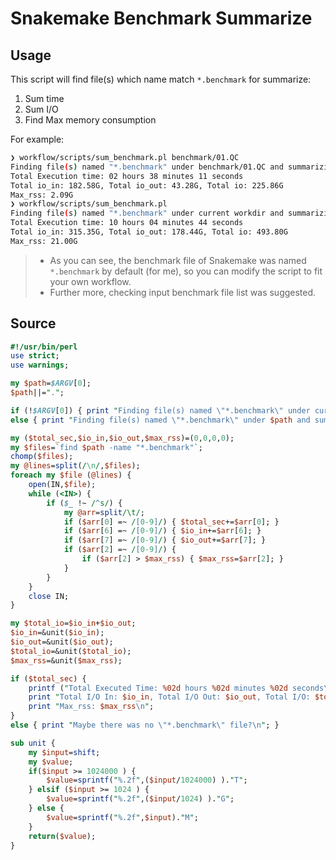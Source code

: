 # Snakemake Benchmark Summarize

## Usage

This script will find file(s) which name match `*.benchmark` for summarize:
1. Sum time
2. Sum I/O
3. Find Max memory consumption

For example:

```bash
❯ workflow/scripts/sum_benchmark.pl benchmark/01.QC
Finding file(s) named "*.benchmark" under benchmark/01.QC and summarizing...
Total Execution time: 02 hours 38 minutes 11 seconds
Total io_in: 182.58G, Total io_out: 43.28G, Total io: 225.86G
Max_rss: 2.09G
❯ workflow/scripts/sum_benchmark.pl
Finding file(s) named "*.benchmark" under current workdir and summarizing...
Total Execution time: 10 hours 04 minutes 44 seconds
Total io_in: 315.35G, Total io_out: 178.44G, Total io: 493.80G
Max_rss: 21.00G
```

> - As you can see, the benchmark file of Snakemake was named `*.benchmark` by default (for me), so you can modify the script to fit your own workflow.
> - Further more, checking input benchmark file list was suggested.

## Source

```perl
#!/usr/bin/perl
use strict;
use warnings;

my $path=$ARGV[0];
$path||=".";

if (!$ARGV[0]) { print "Finding file(s) named \"*.benchmark\" under current workdir and summarizing...\n"; }
else { print "Finding file(s) named \"*.benchmark\" under $path and summarizing...\n"; }

my ($total_sec,$io_in,$io_out,$max_rss)=(0,0,0,0);
my $files=`find $path -name "*.benchmark"`;
chomp($files);
my @lines=split(/\n/,$files);
foreach my $file (@lines) {
	open(IN,$file);
	while (<IN>) {
		if ($_ !~ /^s/) {
			my @arr=split/\t/;
			if ($arr[0] =~ /[0-9]/) { $total_sec+=$arr[0]; }
			if ($arr[6] =~ /[0-9]/) { $io_in+=$arr[6]; }
			if ($arr[7] =~ /[0-9]/) { $io_out+=$arr[7]; }
			if ($arr[2] =~ /[0-9]/) {
				if ($arr[2] > $max_rss) { $max_rss=$arr[2]; }
			}
		}
	}
	close IN;
}

my $total_io=$io_in+$io_out;
$io_in=&unit($io_in);
$io_out=&unit($io_out);
$total_io=&unit($total_io);
$max_rss=&unit($max_rss);

if ($total_sec) {
	printf ("Total Executed Time: %02d hours %02d minutes %02d seconds\n",(gmtime($total_sec))[2,1,0]);
	print "Total I/O In: $io_in, Total I/O Out: $io_out, Total I/O: $total_io\n";
	print "Max_rss: $max_rss\n";
}
else { print "Maybe there was no \"*.benchmark\" file?\n"; }

sub unit {
	my $input=shift;
	my $value;
	if($input >= 1024000 ) {
		$value=sprintf("%.2f",($input/1024000) )."T";
	} elsif ($input >= 1024 ) {
		$value=sprintf("%.2f",($input/1024) )."G";
	} else {
		$value=sprintf("%.2f",$input)."M";
	}
	return($value);
}
```